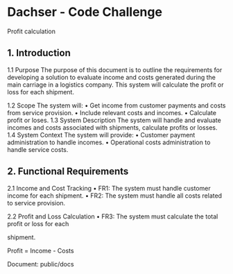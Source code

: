 # Dachser - Code Challenge

Profit calculation

## 1. Introduction

1.1 Purpose
The purpose of this document is to outline the requirements for developing a
solution to evaluate income and costs generated during the main carriage in a
logistics company. This system will calculate the profit or loss for each
shipment.

1.2 Scope
The system will:
• Get income from customer payments and costs from service
provision.
• Include relevant costs and incomes.
• Calculate profit or loses.
1.3 System Description
The system will handle and evaluate incomes and costs associated with
shipments, calculate profits or losses.
1.4 System Context
The system will provide:
• Customer payment administration to handle incomes.
• Operational costs administration to handle service costs.

## 2. Functional Requirements

2.1 Income and Cost Tracking
• FR1: The system must handle customer income for each
shipment.
• FR2: The system must handle all costs related to service
provision.

2.2 Profit and Loss Calculation
• FR3: The system must calculate the total profit or loss for each

shipment.

Profit = Income - Costs

Document: public/docs
